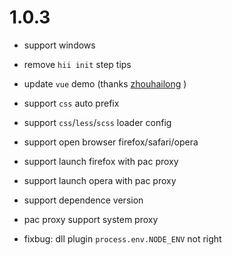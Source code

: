 # 1.0.3

* support windows
* remove `hii init` step tips
* update `vue` demo (thanks [zhouhailong](https://github.com/zhouhailong) )
* support `css` auto prefix
* support `css`/`less`/`scss` loader config
* support open browser firefox/safari/opera
* support launch firefox with pac proxy
* support launch opera with pac proxy
* support dependence version

* pac proxy support system proxy

* fixbug: dll plugin `process.env.NODE_ENV` not right
